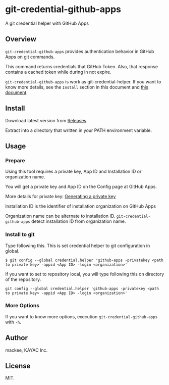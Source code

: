 # git-credential-github-apps

A git credential helper with GitHub Apps

## Overview

`git-credential-github-apps` provides authentication behavior in GitHub Apps on git commands.

This command returns credentials that GitHub Token. Also, that response contains a cached token while during in not expire.

`git-credential-github-apps` is work as git-credential-helper. If you want to know more details, see the `Install` section in this document and [this document](https://git-scm.com/docs/api-credentials).

## Install

Download latest version from [Releases](https://github.com/mackee/git-credential-github-apps/releases).

Extract into a directory that written in your PATH environment variable.

## Usage

### Prepare

Using this tool requires a private key, App ID and Installation ID or organization name.

You will get a private key and App ID on the Config page at GitHub Apps.

More details for private key: [Generating a private key](https://developer.github.com/apps/building-github-apps/authenticating-with-github-apps/#generating-a-private-key)

Installation ID is the identifier of installation organization on GitHub Apps

Organization name can be alternate to installation ID. `git-credential-github-apps` detect installation ID from organization name.

### Install to git

Type following this. This is set credential helper to git configuration in global.

```console
$ git config --global credential.helper 'github-apps -privatekey <path to private key> -appid <App ID> -login <organization>'
```

If you want to set to repository local, you will type following this on directory of the repository.

```console
git config --global credential.helper 'github-apps -privatekey <path to private key> -appid <App ID> -login <organization>'
```

### More Options

If you want to know more options, execution `git-credential-github-apps` with `-h`.

## Author

mackee, KAYAC Inc.

## License

MIT.
